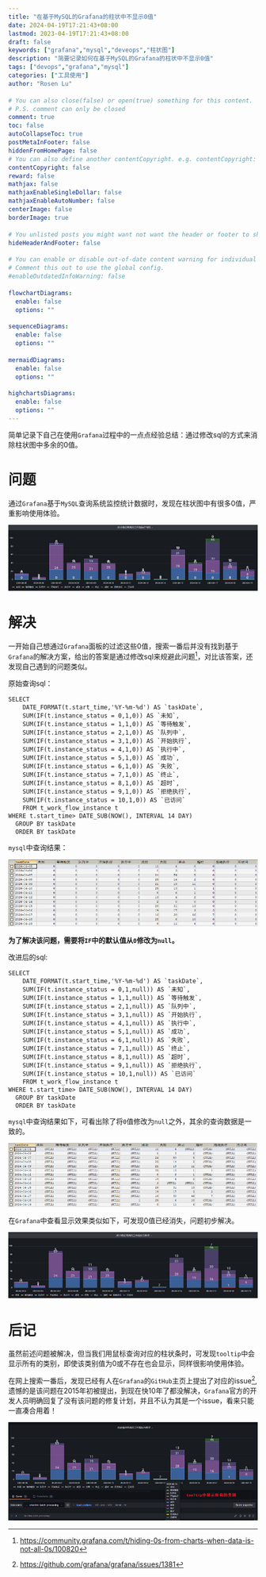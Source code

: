 ```yaml
---
title: "在基于MySQL的Grafana的柱状中不显示0值"
date: 2024-04-19T17:21:43+08:00
lastmod: 2023-04-19T17:21:43+08:00
draft: false
keywords: ["grafana","mysql","deveops","柱状图"]
description: "简要记录如何在基于MySQL的Grafana的柱状中不显示0值"
tags: ["devops","grafana","mysql"]
categories: ["工具使用"]
author: "Rosen Lu"

# You can also close(false) or open(true) something for this content.
# P.S. comment can only be closed
comment: true
toc: false
autoCollapseToc: true
postMetaInFooter: false
hiddenFromHomePage: false
# You can also define another contentCopyright. e.g. contentCopyright: "This is another copyright."
contentCopyright: false
reward: false
mathjax: false
mathjaxEnableSingleDollar: false
mathjaxEnableAutoNumber: false
centerImage: false
borderImage: true

# You unlisted posts you might want not want the header or footer to show
hideHeaderAndFooter: false

# You can enable or disable out-of-date content warning for individual post.
# Comment this out to use the global config.
#enableOutdatedInfoWarning: false

flowchartDiagrams:
  enable: false
  options: ""

sequenceDiagrams: 
  enable: false
  options: ""

mermaidDiagrams: 
  enable: false
  options: ""

highchartsDiagrams: 
  enable: false
  options: ""
---
```


简单记录下自己在使用`Grafana`过程中的一点点经验总结：通过修改sql的方式来消除柱状图中多余的0值。

<!--more-->

# 问题

通过`Grafana`基于`MySQL`查询系统监控统计数据时，发现在柱状图中有很多0值，严重影响使用体验。

![柱状图显示0值](/blog_img/devops/hidden-zero-value-in-grafana-bar-chart/bar-chart-with-zero-values.png  "柱状图显示0值")

# 解决

一开始自己想通过`Grafana`面板的过滤这些0值，搜索一番后并没有找到基于`Grafana`的解决方案，给出的答案是通过修改sql来规避此问题[^1]，对比该答案，还发现自己遇到的问题类似。

原始查询sql：

```mysql
SELECT 
    DATE_FORMAT(t.start_time,'%Y-%m-%d') AS `taskDate`,
    SUM(IF(t.instance_status = 0,1,0)) AS `未知`,
    SUM(IF(t.instance_status = 1,1,0)) AS `等待触发`,
    SUM(IF(t.instance_status = 2,1,0)) AS `队列中`,
    SUM(IF(t.instance_status = 3,1,0)) AS `开始执行`,
    SUM(IF(t.instance_status = 4,1,0)) AS `执行中`,
    SUM(IF(t.instance_status = 5,1,0)) AS `成功`,
    SUM(IF(t.instance_status = 6,1,0)) AS `失败`,
    SUM(IF(t.instance_status = 7,1,0)) AS `终止`,
    SUM(IF(t.instance_status = 8,1,0)) AS `超时`,
    SUM(IF(t.instance_status = 9,1,0)) AS `拒绝执行`,
    SUM(IF(t.instance_status = 10,1,0)) AS `已访问`
    FROM t_work_flow_instance t 
WHERE t.start_time> DATE_SUB(NOW(), INTERVAL 14 DAY)
  GROUP BY taskDate
  ORDER BY taskDate
```

`mysql`中查询结果：

![mysql原始查询结果](/blog_img/devops/hidden-zero-value-in-grafana-bar-chart/mysql-query-result-1.png  "mysql原始查询结果")

**为了解决该问题，需要将`IF`中的默认值从`0`修改为`null`。**

改进后的sql:

```mysql
SELECT 
    DATE_FORMAT(t.start_time,'%Y-%m-%d') AS `taskDate`,
    SUM(IF(t.instance_status = 0,1,null)) AS `未知`,
    SUM(IF(t.instance_status = 1,1,null)) AS `等待触发`,
    SUM(IF(t.instance_status = 2,1,null)) AS `队列中`,
    SUM(IF(t.instance_status = 3,1,null)) AS `开始执行`,
    SUM(IF(t.instance_status = 4,1,null)) AS `执行中`,
    SUM(IF(t.instance_status = 5,1,null)) AS `成功`,
    SUM(IF(t.instance_status = 6,1,null)) AS `失败`,
    SUM(IF(t.instance_status = 7,1,null)) AS `终止`,
    SUM(IF(t.instance_status = 8,1,null)) AS `超时`,
    SUM(IF(t.instance_status = 9,1,null)) AS `拒绝执行`,
    SUM(IF(t.instance_status = 10,1,null)) AS `已访问`
    FROM t_work_flow_instance t 
WHERE t.start_time> DATE_SUB(NOW(), INTERVAL 14 DAY)
  GROUP BY taskDate
  ORDER BY taskDate
```

`mysql`中查询结果如下，可看出除了将`0`值修改为`null`之外，其余的查询数据是一致的。

![mysql改进后的查询结果](/blog_img/devops/hidden-zero-value-in-grafana-bar-chart/mysql-query-result-2.png  "mysql改进后的查询结果")

在`Grafana`中查看显示效果类似如下，可发现0值已经消失，问题初步解决。

![柱状图不显示0值](/blog_img/devops/hidden-zero-value-in-grafana-bar-chart/bar-chart-without-zero-values.png  "柱状图不显示0值")

# 后记

虽然前述问题被解决，但当我们用鼠标查询对应的柱状条时，可发现`tooltip`中会显示所有的类别，即使该类别值为0或不存在也会显示，同样很影响使用体验。

在网上搜索一番后，发现已经有人在`Grafana`的`GitHub`主页上提出了对应的issue[^2], 遗憾的是该问题在2015年初被提出，到现在快10年了都没解决，`Grafana`官方的开发人员明确回复了没有该问题的修复计划，并且不认为其是一个issue，看来只能一直凑合用着！

![柱状图tooltip中显示所有类别](/blog_img/devops/hidden-zero-value-in-grafana-bar-chart/bar-chart-tooltip-with-zero-category.png  "柱状图tooltip中显示所有类别")

[^1]: https://community.grafana.com/t/hiding-0s-from-charts-when-data-is-not-all-0s/100820
[^2]: https://github.com/grafana/grafana/issues/1381